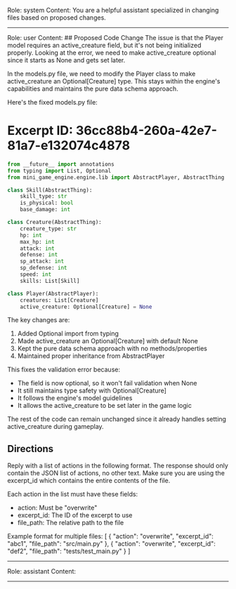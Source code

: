Role: system
Content: You are a helpful assistant specialized in changing files based on proposed changes.
__________________
Role: user
Content: ## Proposed Code Change
The issue is that the Player model requires an active_creature field, but it's not being initialized properly. Looking at the error, we need to make active_creature optional since it starts as None and gets set later.

In the models.py file, we need to modify the Player class to make active_creature an Optional[Creature] type. This stays within the engine's capabilities and maintains the pure data schema approach.

Here's the fixed models.py file:

# Excerpt ID: 36cc88b4-260a-42e7-81a7-e132074c4878
```python main_game/models.py
from __future__ import annotations
from typing import List, Optional
from mini_game_engine.engine.lib import AbstractPlayer, AbstractThing

class Skill(AbstractThing):
    skill_type: str
    is_physical: bool 
    base_damage: int

class Creature(AbstractThing):
    creature_type: str
    hp: int
    max_hp: int
    attack: int
    defense: int
    sp_attack: int
    sp_defense: int
    speed: int
    skills: List[Skill]

class Player(AbstractPlayer):
    creatures: List[Creature]
    active_creature: Optional[Creature] = None
```

The key changes are:
1. Added Optional import from typing
2. Made active_creature an Optional[Creature] with default None
3. Kept the pure data schema approach with no methods/properties
4. Maintained proper inheritance from AbstractPlayer

This fixes the validation error because:
- The field is now optional, so it won't fail validation when None
- It still maintains type safety with Optional[Creature]
- It follows the engine's model guidelines
- It allows the active_creature to be set later in the game logic

The rest of the code can remain unchanged since it already handles setting active_creature during gameplay.

## Directions
Reply with a list of actions in the following format. The response should only contain the JSON list of actions, no other text.
Make sure you are using the excerpt_id which contains the entire contents of the file.

Each action in the list must have these fields:
- action: Must be "overwrite"
- excerpt_id: The ID of the excerpt to use
- file_path: The relative path to the file

Example format for multiple files:
[
    {
        "action": "overwrite",
        "excerpt_id": "abc1",
        "file_path": "src/main.py"
    },
    {
        "action": "overwrite",
        "excerpt_id": "def2",
        "file_path": "tests/test_main.py"
    }
]
__________________
Role: assistant
Content: 
__________________
